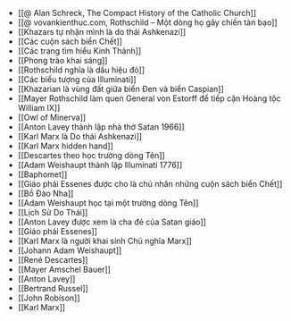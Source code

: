 - [[@ Alan Schreck, The Compact History of the Catholic Church]]
- [[@ vovankienthuc.com, Rothschild – Một dòng họ gây chiến tàn bạo]]
- [[Khazars tự nhận mình là do thái Ashkenazi]]
- [[Các cuộn sách biển Chết]]
- [[Các trang tìm hiểu Kinh Thánh]]
- [[Phong trào khai sáng]]
- [[Rothschild nghĩa là dấu hiệu đỏ]]
- [[Các biểu tượng của Illuminati]]
- [[Khazarian là vùng đất giữa biển Đen và biển Caspian]]
- [[Mayer Rothschild làm quen General von Estorff để tiếp cận Hoàng tộc William IX]]
- [[Owl of Minerva]]
- [[Anton Lavey thành lập nhà thờ Satan 1966]]
- [[Karl Marx là Do thái Ashkenazi]]
- [[Karl Marx hidden hand]]
- [[Descartes theo học trường dòng Tên]]
- [[Adam Weishaupt thành lập Illuminati 1776]]
- [[Baphomet]]
- [[Giáo phái Essenes được cho là chủ nhân những cuộn sách biển Chết]]
- [[Bồ Đào Nha]]
- [[Adam Weishaupt học tại một trường dòng Tên]]
- [[Lịch Sử Do Thái]]
- [[Anton Lavey được xem là cha đẻ của Satan giáo]]
- [[Giáo phái Essenes]]
- [[Karl Marx là người khai sinh Chủ nghĩa Marx]]
- [[Johann Adam Weishaupt]]
- [[René Descartes]]
- [[Mayer Amschel Bauer]]
- [[Anton Lavey]]
- [[Bertrand Russel]]
- [[John Robison]]
- [[Karl Marx]]
